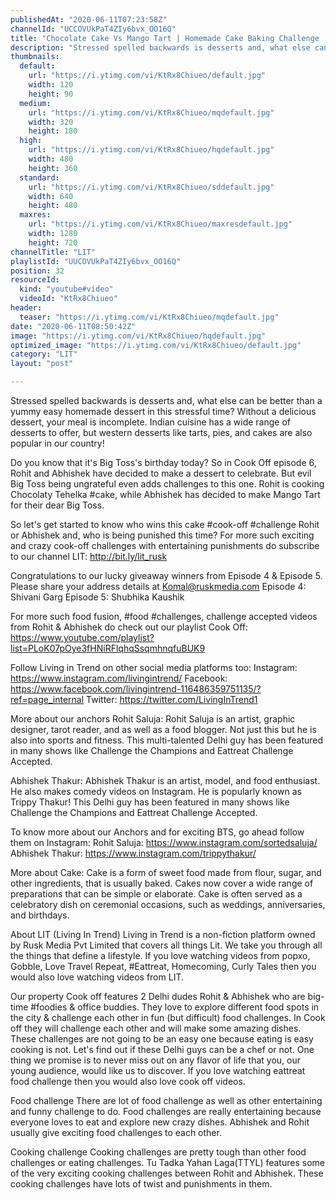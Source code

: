 ```yaml
---
publishedAt: "2020-06-11T07:23:58Z"
channelId: "UCCOVUkPaT4ZIy6bvx_OO16Q"
title: "Chocolate Cake Vs Mango Tart | Homemade Cake Baking Challenge  [Cook Off#6] ​"
description: "Stressed spelled backwards is desserts and, what else can be better than a yummy easy homemade dessert in this stressful time? Without a delicious dessert, your meal is incomplete. Indian cuisine has a wide range of desserts to offer, but western desserts like tarts, pies, and cakes are also popular in our country!\n\nDo you know that it's Big Toss's birthday today? So in Cook Off episode 6, Rohit and Abhishek have decided to make a dessert to celebrate. But evil Big Toss being ungrateful even adds challenges to this one. Rohit is cooking Chocolaty Tehelka #cake, while Abhishek has decided to make Mango Tart for their dear Big Toss.\n\nSo let's get started to know who wins this cake #cook-off #challenge Rohit or Abhishek and, who is being punished this time? For more such exciting and crazy cook-off challenges with entertaining punishments do subscribe to our channel LIT: http://bit.ly/lit_rusk\n\nCongratulations to our lucky giveaway winners from Episode 4 & Episode 5. Please share your address details at Komal@ruskmedia.com\nEpisode 4: Shivani Garg\nEpisode 5: Shubhika Kaushik\n\nFor more such food fusion, #food #challenges, challenge accepted videos from Rohit & Abhishek do check out our playlist Cook Off: https://www.youtube.com/playlist?list=PLoK07pOye3fHNiRFlqhqSsqmhnqfuBUK9\n\nFollow Living in Trend on other social media platforms too: \nInstagram: https://www.instagram.com/livingintrend/ \nFacebook: https://www.facebook.com/livingintrend-116486359751135/?ref=page_internal \nTwitter: https://twitter.com/LivingInTrend1\n\nMore about our anchors\nRohit Saluja: Rohit Saluja is an artist, graphic designer, tarot reader, and as well as a food blogger. Not just this but he is also into sports and fitness. This multi-talented Delhi guy has been featured in many shows like Challenge the Champions and Eattreat Challenge Accepted. \n\nAbhishek Thakur: Abhishek Thakur is an artist, model, and food enthusiast. He also makes comedy videos on Instagram. He is popularly known as Trippy Thakur! This Delhi guy has been featured in many shows like Challenge the Champions and Eattreat Challenge Accepted.\n\nTo know more about our Anchors and for exciting BTS, go ahead follow them on Instagram: \nRohit Saluja: https://www.instagram.com/sortedsaluja/ \nAbhishek Thakur: https://www.instagram.com/trippythakur/\n\nMore about Cake:\nCake is a form of sweet food made from flour, sugar, and other ingredients, that is usually baked. Cakes now cover a wide range of preparations that can be simple or elaborate. Cake is often served as a celebratory dish on ceremonial occasions, such as weddings, anniversaries, and birthdays. \n\nAbout LIT (Living In Trend)\nLiving in Trend is a non-fiction platform owned by Rusk Media Pvt Limited that covers all things Lit. We take you through all the things that define a lifestyle. If you love watching videos from popxo, Gobble, Love Travel Repeat, #Eattreat, Homecoming, Curly Tales then you would also love watching videos from LIT. \n\nOur property Cook off features 2 Delhi dudes Rohit & Abhishek who are big-time #foodies & office buddies. They love to explore different food spots in the city & challenge each other in fun (but difficult) food challenges. In Cook off they will challenge each other and will make some amazing dishes. These challenges are not going to be an easy one because eating is easy cooking is not. Let's find out if these Delhi guys can be a chef or not. One thing we promise is to never miss out on any flavor of life that you, our young audience, would like us to discover. If you love watching eattreat food challenge then you would also love cook off videos. \n\nFood challenge\nThere are lot of food challenge as well as other entertaining and funny challenge to do. Food challenges are really entertaining because everyone loves to eat and explore new crazy dishes. Abhishek and Rohit usually give exciting food challenges to each other.\n\nCooking challenge\nCooking challenges are pretty tough than other food challenges or eating challenges. Tu Tadka Yahan Laga(TTYL) features some of the very exciting cooking challenges between Rohit and Abhishek. These cooking challenges have lots of twist and punishments in them."
thumbnails:
  default:
    url: "https://i.ytimg.com/vi/KtRx8Chiueo/default.jpg"
    width: 120
    height: 90
  medium:
    url: "https://i.ytimg.com/vi/KtRx8Chiueo/mqdefault.jpg"
    width: 320
    height: 180
  high:
    url: "https://i.ytimg.com/vi/KtRx8Chiueo/hqdefault.jpg"
    width: 480
    height: 360
  standard:
    url: "https://i.ytimg.com/vi/KtRx8Chiueo/sddefault.jpg"
    width: 640
    height: 480
  maxres:
    url: "https://i.ytimg.com/vi/KtRx8Chiueo/maxresdefault.jpg"
    width: 1280
    height: 720
channelTitle: "LIT"
playlistId: "UUCOVUkPaT4ZIy6bvx_OO16Q"
position: 32
resourceId:
  kind: "youtube#video"
  videoId: "KtRx8Chiueo"
header:
  teaser: "https://i.ytimg.com/vi/KtRx8Chiueo/mqdefault.jpg"
date: "2020-06-11T08:50:42Z"
image: "https://i.ytimg.com/vi/KtRx8Chiueo/hqdefault.jpg"
optimized_image: "https://i.ytimg.com/vi/KtRx8Chiueo/default.jpg"
category: "LIT"
layout: "post"

---
```

Stressed spelled backwards is desserts and, what else can be better than a yummy easy homemade dessert in this stressful time? Without a delicious dessert, your meal is incomplete. Indian cuisine has a wide range of desserts to offer, but western desserts like tarts, pies, and cakes are also popular in our country!

Do you know that it's Big Toss's birthday today? So in Cook Off episode 6, Rohit and Abhishek have decided to make a dessert to celebrate. But evil Big Toss being ungrateful even adds challenges to this one. Rohit is cooking Chocolaty Tehelka #cake, while Abhishek has decided to make Mango Tart for their dear Big Toss.

So let's get started to know who wins this cake #cook-off #challenge Rohit or Abhishek and, who is being punished this time? For more such exciting and crazy cook-off challenges with entertaining punishments do subscribe to our channel LIT: http://bit.ly/lit_rusk

Congratulations to our lucky giveaway winners from Episode 4 & Episode 5. Please share your address details at Komal@ruskmedia.com
Episode 4: Shivani Garg
Episode 5: Shubhika Kaushik

For more such food fusion, #food #challenges, challenge accepted videos from Rohit & Abhishek do check out our playlist Cook Off: https://www.youtube.com/playlist?list=PLoK07pOye3fHNiRFlqhqSsqmhnqfuBUK9

Follow Living in Trend on other social media platforms too: 
Instagram: https://www.instagram.com/livingintrend/ 
Facebook: https://www.facebook.com/livingintrend-116486359751135/?ref=page_internal 
Twitter: https://twitter.com/LivingInTrend1

More about our anchors
Rohit Saluja: Rohit Saluja is an artist, graphic designer, tarot reader, and as well as a food blogger. Not just this but he is also into sports and fitness. This multi-talented Delhi guy has been featured in many shows like Challenge the Champions and Eattreat Challenge Accepted. 

Abhishek Thakur: Abhishek Thakur is an artist, model, and food enthusiast. He also makes comedy videos on Instagram. He is popularly known as Trippy Thakur! This Delhi guy has been featured in many shows like Challenge the Champions and Eattreat Challenge Accepted.

To know more about our Anchors and for exciting BTS, go ahead follow them on Instagram: 
Rohit Saluja: https://www.instagram.com/sortedsaluja/ 
Abhishek Thakur: https://www.instagram.com/trippythakur/

More about Cake:
Cake is a form of sweet food made from flour, sugar, and other ingredients, that is usually baked. Cakes now cover a wide range of preparations that can be simple or elaborate. Cake is often served as a celebratory dish on ceremonial occasions, such as weddings, anniversaries, and birthdays. 

About LIT (Living In Trend)
Living in Trend is a non-fiction platform owned by Rusk Media Pvt Limited that covers all things Lit. We take you through all the things that define a lifestyle. If you love watching videos from popxo, Gobble, Love Travel Repeat, #Eattreat, Homecoming, Curly Tales then you would also love watching videos from LIT. 

Our property Cook off features 2 Delhi dudes Rohit & Abhishek who are big-time #foodies & office buddies. They love to explore different food spots in the city & challenge each other in fun (but difficult) food challenges. In Cook off they will challenge each other and will make some amazing dishes. These challenges are not going to be an easy one because eating is easy cooking is not. Let's find out if these Delhi guys can be a chef or not. One thing we promise is to never miss out on any flavor of life that you, our young audience, would like us to discover. If you love watching eattreat food challenge then you would also love cook off videos. 

Food challenge
There are lot of food challenge as well as other entertaining and funny challenge to do. Food challenges are really entertaining because everyone loves to eat and explore new crazy dishes. Abhishek and Rohit usually give exciting food challenges to each other.

Cooking challenge
Cooking challenges are pretty tough than other food challenges or eating challenges. Tu Tadka Yahan Laga(TTYL) features some of the very exciting cooking challenges between Rohit and Abhishek. These cooking challenges have lots of twist and punishments in them.